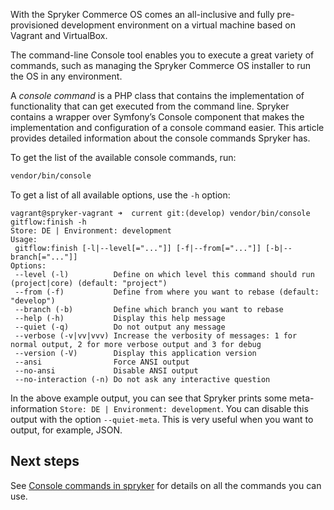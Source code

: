 With the Spryker Commerce OS comes an all-inclusive and fully pre-provisioned development environment on a virtual machine based on Vagrant and VirtualBox.

The command-line Console tool enables you to execute a great variety of commands, such as managing the Spryker Commerce OS installer to run the OS in any environment.

A *console command* is a PHP class that contains the implementation of functionality that can get executed from the command line. Spryker contains a wrapper over Symfony’s Console component that makes the implementation and configuration of a console command easier. This article provides detailed information about the console commands Spryker has.

To get the list of the available console commands, run:

```bash
vendor/bin/console
```
To get a list of all available options, use the `-h` option:

```
vagrant@spryker-vagrant ➜  current git:(develop) vendor/bin/console gitflow:finish -h
Store: DE | Environment: development
Usage:
 gitflow:finish [-l|--level[="..."]] [-f|--from[="..."]] [-b|--branch[="..."]]
Options:
 --level (-l)          Define on which level this command should run (project|core) (default: "project")
 --from (-f)           Define from where you want to rebase (default: "develop")
 --branch (-b)         Define which branch you want to rebase
 --help (-h)           Display this help message
 --quiet (-q)          Do not output any message
 --verbose (-v|vv|vvv) Increase the verbosity of messages: 1 for normal output, 2 for more verbose output and 3 for debug
 --version (-V)        Display this application version
 --ansi                Force ANSI output
 --no-ansi             Disable ANSI output
 --no-interaction (-n) Do not ask any interactive question
 ```
 
In the above example output, you can see that Spryker prints some meta-information `Store: DE | Environment: development`. You can disable this output with the option `--quiet-meta`. This is very useful when you want to output, for example, JSON.

##  Next steps
See [Console commands in spryker](https://documentation.spryker.com/docs/console ) for details on all the commands you can use.
